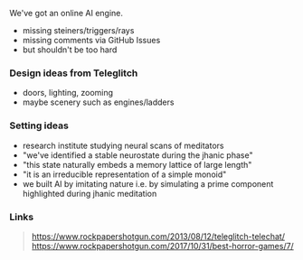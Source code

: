 We've got an online AI engine.

- missing steiners/triggers/rays
- missing comments via GitHub Issues
- but shouldn't be too hard

### Design ideas from Teleglitch

- doors, lighting, zooming
- maybe scenery such as engines/ladders

### Setting ideas

- research institute studying neural scans of meditators
- "we've identified a stable neurostate during the jhanic phase"
- "this state naturally embeds a memory lattice of large length"
- "it is an irreducible representation of a simple monoid"
- we built AI by imitating nature i.e. by simulating a prime
  component highlighted during jhanic meditation

### Links

> https://www.rockpapershotgun.com/2013/08/12/teleglitch-telechat/
> https://www.rockpapershotgun.com/2017/10/31/best-horror-games/7/

